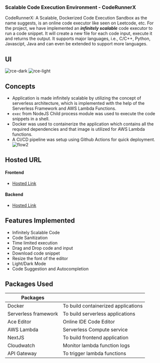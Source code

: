 ### Scalable Code Execution Environment - CodeRunnerX

CodeRunnerX: A Scalable, Dockerized Code Execution Sandbox as the name suggests, is an online code executor like seen on Leetcode, etc. For the project, we have implemented an _**infinitely scalable**_ code executor to run a code snippet. It will create a new file for each code input, execute it and returns the output. It supports major languages, i.e., C/C++, Python, Javascipt, Java and can even be extended to support more languages.

## UI
![rce-dark](https://github.com/user-attachments/assets/70eab658-65b3-4996-8237-bc472456480e)
![rce-light](https://github.com/user-attachments/assets/449dceb4-9192-4a73-9d86-2184afc7b9a2)

## Concepts
- Application is made infinitely scalable by utilizing the concept of serverless architecture, which is implemented with the help of the Serverless Framework and AWS Lambda Functions. 
- ```exec``` from NodeJS Child process module was used to execute the code snippets in a shell.
- Docker was used to containerize the application which contains all the required dependencies and that image is utilized for AWS Lambda functions.
- A CI/CD pipeline was setup using Github Actions for quick deployment.
![flow2](https://github.com/user-attachments/assets/5766e962-ce14-4fa3-9142-c3412027ebf9)

## Hosted URL
#### Frontend
- [Hosted Link](https://rce-nine.vercel.app)
#### Backend
- [Hosted Link](https://3m0vak6ytg.execute-api.ap-south-1.amazonaws.com/default/test)
## Features Implemented

- Infinitely Scalable Code
- Code Sanitization
- Time limited execution
- Drag and Drop code and input
- Download code snippet
- Resize the font of the editor
- Light/Dark Mode
- Code Suggestion and Autocompletion
## Packages Used
| Packages |  |
| ------ | ------ |
|Docker|To build containerized applications|
|Serverless framework|To build serverless applications|
|Ace Editor|Online IDE Code Editor|
|AWS Lambda|Serverless Compute service|
|NextJS| To build frontend application  |
|Cloudwatch|Monitor lambda function logs|
|API Gateway|To trigger lambda functions|


